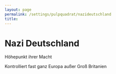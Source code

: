 ```yaml
---
layout: page
permalink: /settings/pulpquadrat/nazideutschland
title: 
---
```


# Nazi Deutschland

Höhepunkt ihrer Macht

Kontrolliert fast ganz Europa außer Groß Britanien

